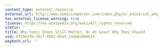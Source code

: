 ```yaml
---
content_type: external-resource
external_url: http://www.comicsreporter.com/index.php/cr_editorial_why_comic_shops_still_matter/
has_external_license_warning: true
license: https://en.wikipedia.org/wiki/All_rights_reserved
status: ''
title: Why Comic Shops Still Matter, Or At Least Why They Should
uid: 5f53e3fb-39cf-4842-95e5-23da8c089b1d
wayback_url: ''
---
```

